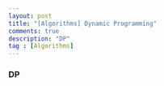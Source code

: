 ```yaml
---
layout: post
title: "[Algorithms] Dynamic Programming"
comments: true
description: "DP"
tag : [Algorithms]
---
```


### DP